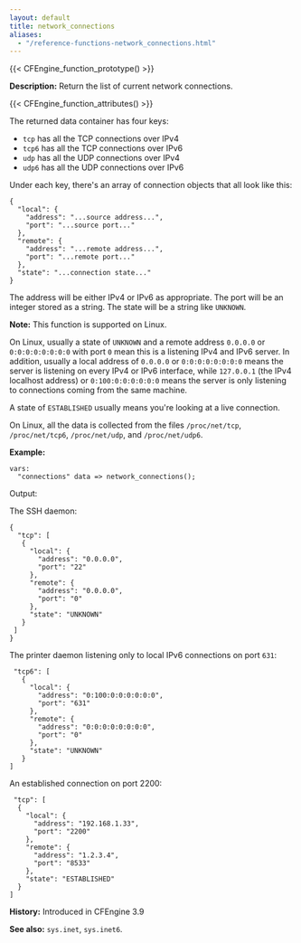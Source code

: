 ```yaml
---
layout: default
title: network_connections
aliases:
  - "/reference-functions-network_connections.html"
---
```


{{< CFEngine_function_prototype() >}}

**Description:** Return the list of current network connections.

{{< CFEngine_function_attributes() >}}

The returned data container has four keys:

- `tcp` has all the TCP connections over IPv4
- `tcp6` has all the TCP connections over IPv6
- `udp` has all the UDP connections over IPv4
- `udp6` has all the UDP connections over IPv6

Under each key, there's an array of connection objects that all look like this:

```
{
  "local": {
    "address": "...source address...",
    "port": "...source port..."
  },
  "remote": {
    "address": "...remote address...",
    "port": "...remote port..."
  },
  "state": "...connection state..."
}
```

The address will be either IPv4 or IPv6 as appropriate. The port will
be an integer stored as a string. The state will be a string like
`UNKNOWN`.

**Note:** This function is supported on Linux.

On Linux, usually a state of `UNKNOWN` and a remote address `0.0.0.0`
or `0:0:0:0:0:0:0:0` with port `0` mean this is a listening IPv4 and
IPv6 server. In addition, usually a local address of `0.0.0.0` or
`0:0:0:0:0:0:0:0` means the server is listening on every IPv4 or IPv6
interface, while `127.0.0.1` (the IPv4 localhost address) or
`0:100:0:0:0:0:0:0` means the server is only listening to connections
coming from the same machine.

A state of `ESTABLISHED` usually means you're looking at a live
connection.

On Linux, all the data is collected from the files `/proc/net/tcp`,
`/proc/net/tcp6`, `/proc/net/udp`, and `/proc/net/udp6`.

**Example:**

```cf3
vars:
  "connections" data => network_connections();
```

Output:

The SSH daemon:

```
{
  "tcp": [
   {
     "local": {
       "address": "0.0.0.0",
       "port": "22"
     },
     "remote": {
       "address": "0.0.0.0",
       "port": "0"
     },
     "state": "UNKNOWN"
   }
 ]
}
```

The printer daemon listening only to local IPv6 connections on port `631`:

```
 "tcp6": [
   {
     "local": {
       "address": "0:100:0:0:0:0:0:0",
       "port": "631"
     },
     "remote": {
       "address": "0:0:0:0:0:0:0:0",
       "port": "0"
     },
     "state": "UNKNOWN"
   }
]
```

An established connection on port 2200:

```
 "tcp": [
  {
    "local": {
      "address": "192.168.1.33",
      "port": "2200"
    },
    "remote": {
      "address": "1.2.3.4",
      "port": "8533"
    },
    "state": "ESTABLISHED"
  }
]
```

**History:** Introduced in CFEngine 3.9

**See also:** `sys.inet`, `sys.inet6`.
